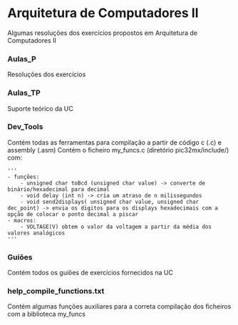 # Arquitetura de Computadores II
Algumas resoluções dos exercícios propostos em Arquitetura de Computadores II

### Aulas_P
Resoluções dos exercícios

### Aulas_TP
Suporte teórico da UC

### Dev_Tools
Contém todas as ferramentas para compilação a partir de código c (.c) e assembly (.asm)
Contém o ficheiro my_funcs.c (diretório pic32mx/include/) com:
	
	'''
	- funções:
		- unsigned char toBcd (unsigned char value) -> converte de binário/hexadecimal para decimal
		- void delay (int n) -> cria um atraso de n milissegundos 
		- void send2displays( unsigned char value, unsigned char dec_point) -> envia os digitos para os displays hexadecimais com a opção de colocar o ponto decimal a piscar
	- macros:
		- VOLTAGE(V) obtem o valor da voltagem a partir da média dos valores analógicos
	'''

### Guiões
Contém todos os guiões de exercícios fornecidos na UC

### help_compile_functions.txt
Contém algumas funções auxiliares para a correta compilação dos ficheiros com a biblioteca my_funcs